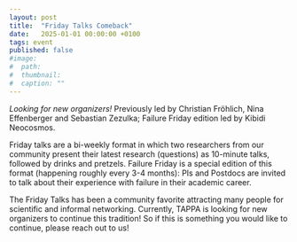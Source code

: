 ```yaml
---
layout: post
title:  "Friday Talks Comeback"
date:   2025-01-01 00:00:00 +0100
tags: event
published: false
#image:
#  path:
#  thumbnail:
#  caption: ""
---
```


*Looking for new organizers!*
Previously led by Christian Fröhlich, Nina Effenberger and Sebastian Zezulka; Failure Friday edition led by Kibidi Neocosmos.


Friday talks are a bi-weekly format in which two researchers from our community present their latest research (questions) as 10-minute talks, followed by drinks and pretzels. Failure Friday is a special edition of this format (happening roughly every 3-4 months): PIs and Postdocs are invited to talk about their experience with failure in their academic career.

The Friday Talks has been a community favorite attracting many people for scientific and informal networking. Currently, TAPPA is looking for new organizers to continue this tradition! So if this is something you would like to continue, please reach out to us!
